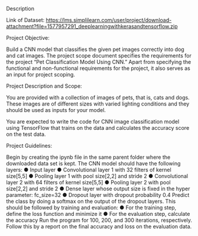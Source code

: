 Description

Link of Dataset: https://lms.simplilearn.com/user/project/download-attachment?file=1577957291_deeplearningwithkerasandtensorflow.zip

Project Objective:


Build a CNN model that classifies the given pet images correctly into dog and cat images. 
The project scope document specifies the requirements for the project “Pet Classification Model Using CNN.” Apart from specifying the functional and non-functional requirements for the project, it also serves as an input for project scoping. 


Project Description and Scope: 


You are provided with a collection of images of pets, that is, cats and dogs. These images are of different sizes with varied lighting conditions and they should be used as inputs for your model.

You are expected to write the code for CNN image classification model using TensorFlow that trains on the data and calculates the accuracy score on the test data. 


Project Guidelines:


Begin by creating the ipynb file in the same parent folder where the downloaded data set is kept. The CNN model should have the following layers: 
● Input layer 
● Convolutional layer 1 with 32 filters of kernel size[5,5] 
● Pooling layer 1 with pool size[2,2] and stride 2 
● Convolutional layer 2 with 64 filters of kernel size[5,5] 
● Pooling layer 2 with pool size[2,2] and stride 2 
● Dense layer whose output size is fixed in the hyper parameter: fc_size=32 
● Dropout layer with dropout probability 0.4 
Predict the class by doing a softmax on the output of the dropout layers. 
This should be followed by training and evaluation: 
● For the training step, define the loss function and minimize it 
● For the evaluation step, calculate the accuracy 
Run the program for 100, 200, and 300 iterations, respectively. Follow this by a report on the final accuracy and loss on the evaluation data. 
